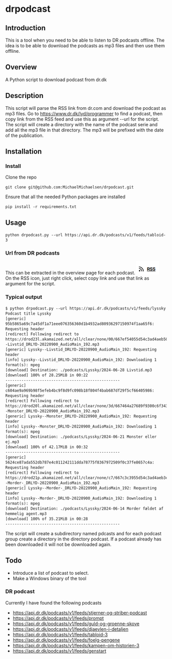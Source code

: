 # drpodcast
## Introduction
This is a tool when you need to be able to listen to DR podcasts offline. 
The idea is to be able to download the podcasts as mp3 files and then use them offline.

## Overview
A Python script to download podcast from dr.dk

## Description
This script will parse the RSS link from dr.com and download the podcast as mp3 files.
Go to https://www.dr.dk/lyd/programmer to find a podcast,
then copy link from the RSS feed and use this as argument --url for the script.
The script will create a directory with the name of the podcast serie and add all the mp3 file in that directory.
The mp3 will be prefixed with the date of the publication.

## Installation

### Install
Clone the repo

```
git clone git@github.com:MichaelMichaelsen/drpodcast.git
```
Ensure that all the needed Python packages are installed

```
pip install -r requirements.txt
```


## Usage
```
python drpodcast.py --url https://api.dr.dk/podcasts/v1/feeds/tabloid-3

```
### Url from DR podcasts
This can be extracted in the overview page for each podcast.
<img src="images/RSSIcon.png" alt="RSSIcon">
 On the RSS icon, just right click, select copy link and use that link as argument for the script.

### Typical output
```
$ python drpodcast.py --url https://api.dr.dk/podcasts/v1/feeds/lyssky
Podcast title Lyssky
[generic] 95b5865a69c7a45df1a71eee076356360d1b4932ad80936297150974f1aa65f6: Requesting header
[redirect] Following redirect to https://drod23l.akamaized.net/all/clear/none/00/667ef54055d54c3ad4aeb500/11802465011/download/Lyssky--Livstid_DRLYD-20220900_AudioMain_192.mp3
[generic] Lyssky--Livstid_DRLYD-20220900_AudioMain_192: Requesting header
[info] Lyssky--Livstid_DRLYD-20220900_AudioMain_192: Downloading 1 format(s): mpeg
[download] Destination: ./podcasts/Lyssky/2024-06-28 Livstid.mp3
[download] 100% of 28.25MiB in 00:22
--------------------------------------------------
[generic] c604ae9a969b98f5efeb4bc9f8d9fc098b18f804f4bab687df29f5cf66405986: Requesting header
[redirect] Following redirect to https://drod20l.akamaized.net/all/clear/none/3d/667464a27689f9300c6f343d/11802465010/download/Lyssky--Monster_DRLYD-20220900_AudioMain_192.mp3
[generic] Lyssky--Monster_DRLYD-20220900_AudioMain_192: Requesting header
[info] Lyssky--Monster_DRLYD-20220900_AudioMain_192: Downloading 1 format(s): mpeg
[download] Destination: ./podcasts/Lyssky/2024-06-21 Monster eller ej.mp3
[download] 100% of 42.17MiB in 00:32
--------------------------------------------------
[generic] 5624ce87ada552db787e4c011242111dda78775f8367972509f0c37fe8657c4a: Requesting header
[redirect] Following redirect to https://drod21p.akamaized.net/all/clear/none/c7/667c3c3955d54c3ad4aeb3c7/11802465009/download/Lyssky--Morder-_DRLYD-20220900_AudioMain_192.mp3
[generic] Lyssky--Morder-_DRLYD-20220900_AudioMain_192: Requesting header
[info] Lyssky--Morder-_DRLYD-20220900_AudioMain_192: Downloading 1 format(s): mpeg
[download] Destination: ./podcasts/Lyssky/2024-06-14 Morder fældet af hemmelig agent.mp3
[download] 100% of 35.21MiB in 00:28
--------------------------------------------------

```
The script will create a subdirectory named pdcasts and for each podcast group create a directory in the directory podcast.
If a podcast already has been downloaded it will not be downloaded again.

## Todo
* Introduce a list of podcast to select.
* Make a Windows binary of the tool



### DR podcast
Currently I have found the following podcasts

* https://api.dr.dk/podcasts/v1/feeds/stjerner-og-striber-podcast
* https://api.dr.dk/podcasts/v1/feeds/prompt
* https://api.dr.dk/podcasts/v1/feeds/guld-og-groenne-skove
* https://api.dr.dk/podcasts/v1/feeds/djaevlen-i-detaljen
* https://api.dr.dk/podcasts/v1/feeds/tabloid-3
* https://api.dr.dk/podcasts/v1/feeds/foelg-pengene
* https://api.dr.dk/podcasts/v1/feeds/kampen-om-historien-3
* https://api.dr.dk/podcasts/v1/feeds/genstart
